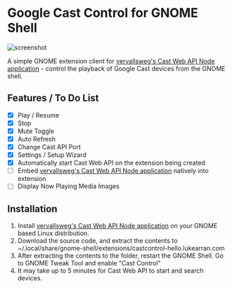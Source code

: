 # Google Cast Control for GNOME Shell

![screenshot](https://raw.githubusercontent.com/lukearran/castcontrol-hello.lukearran.com/master/screenshot.png)

A simple GNOME extension client for [vervallsweg's Cast Web API Node application](https://github.com/vervallsweg/cast-web-api-cli)  -  control the playback of Google Cast devices from the GNOME shell.

## Features / To Do List

- [X] Play / Resume
- [X] Stop
- [X] Mute Toggle
- [X] Auto Refresh
- [X] Change Cast API Port
- [X] Settings / Setup Wizard
- [X] Automatically start Cast Web API on the extension being created
- [ ] Embed [vervallsweg's Cast Web API Node application](https://github.com/vervallsweg/cast-web-api-cli) natively into extension
- [ ] Display Now Playing Media Images

## Installation

1. Install [vervallsweg's Cast Web API Node application](https://github.com/vervallsweg/cast-web-api-cli) on your GNOME based Linux distribution.
2. Download the source code, and extract the contents to ~/.local/share/gnome-shell/extensions/castcontrol-hello.lukearran.com
3. After extracting the contents to the folder, restart the GNOME Shell. Go to GNOME Tweak Tool and enable "Cast Control"
4. It may take up to 5 minutes for Cast Web API to start and search devices.
